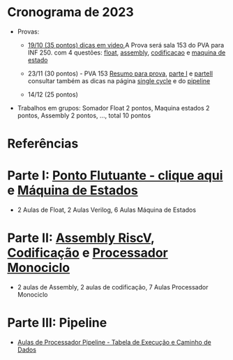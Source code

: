 
# Cronograma de 2023
* Provas:
    * [19/10 (35 pontos) dicas em video](https://www.youtube.com/playlist?list=PLcvOyD_LMr6kDfmgmxRhAvYEP4WFLw0gd),A Prova será sala 153 do PVA para INF 250.
      com 4 questões: [float](https://github.com/arduinoufv/inf250/blob/master/2023/float.md#exemplos-para-prova), [assembly](https://github.com/arduinoufv/inf250/blob/master/2023/assemblyriscV.md#exemplos-para-prova), [codificacao](https://github.com/arduinoufv/inf250/blob/master/2023/code_riscv.md#exemplos-para-prova) e [maquina de estado](https://github.com/arduinoufv/inf250/blob/master/2023/fsm.md#exemplos-para-prova)
      
    * 23/11 (30 pontos) - PVA 153 [Resumo para prova](https://youtu.be/q9kk7kZ_N-4), [parte I](https://www.youtube.com/playlist?list=PLcvOyD_LMr6n2g8IEfzXRHoNbGZRLNBBX)  e [parteII](https://www.youtube.com/playlist?list=PLcvOyD_LMr6ngr7E5ICjq0Fv64i1BefIJ) consultar também as dicas na página [single cycle](https://github.com/arduinoufv/inf250/blob/master/2023/monociclo.md) e do [pipeline](https://github.com/arduinoufv/inf250/blob/master/2023/pipeline.md)
    
    * 14/12 (25 pontos)
* Trabalhos em grupos: Somador Float 2 pontos, Maquina estados 2 pontos, Assembly 2 pontos, ..., total 10 pontos
  
# Referências


# Parte I: [Ponto Flutuante - clique aqui](https://github.com/arduinoufv/inf250/blob/master/2023/float.md) e [Máquina de Estados](https://github.com/arduinoufv/inf250/blob/master/2023/fsm.md)
   
   * 2 Aulas de Float, 2 Aulas Verilog, 6 Aulas Máquina de Estados

# Parte II: [Assembly RiscV](https://github.com/arduinoufv/inf250/blob/master/2023/assemblyriscV.md), [Codificação](https://github.com/arduinoufv/inf250/blob/master/2023/code_riscv.md) e [Processador Monociclo](https://github.com/arduinoufv/inf250/blob/master/2023/monociclo.md)
   *  2 aulas de Assembly, 2 aulas de codificação, 7 Aulas Processador Monociclo

# Parte III: Pipeline

   * [Aulas de Processador Pipeline - Tabela de Execução e Caminho de Dados](https://github.com/arduinoufv/inf250/blob/master/2023/pipeline.md)
